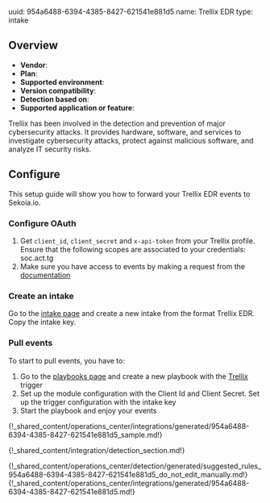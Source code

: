 uuid: 954a6488-6394-4385-8427-621541e881d5
name: Trellix EDR
type: intake

## Overview
- **Vendor**:
- **Plan**:
- **Supported environment**:
- **Version compatibility**:
- **Detection based on**:
- **Supported application or feature**:

Trellix has been involved in the detection and prevention of major cybersecurity attacks. It provides hardware, software, and services to investigate cybersecurity attacks, protect against malicious software, and analyze IT security risks.
    


## Configure

This setup guide will show you how to forward your Trellix EDR events to Sekoia.io.

### Configure OAuth

1. Get `client_id`, `client_secret` and `x-api-token` from your Trellix profile. Ensure that the following scopes are associated to your credentials: soc.act.tg
2. Make sure you have access to events by making a request from the [documentation](https://developer.manage.trellix.com/mvision/apis/threats)

### Create an intake

Go to the [intake page](https://app.sekoia.io/operations/intakes) and create a new intake from the format Trellix EDR. Copy the intake key.

### Pull events

To start to pull events, you have to:

1. Go to the [playbooks page](https://app.sekoia.io/operations/playbooks) and create a new playbook with the [Trellix](../../../automate/library/trellix.md) trigger
2. Set up the module configuration with the Client Id and Client Secret. Set up the trigger configuration with the intake key
3. Start the playbook and enjoy your events

{!_shared_content/operations_center/integrations/generated/954a6488-6394-4385-8427-621541e881d5_sample.md!}


{!_shared_content/integration/detection_section.md!}

{!_shared_content/operations_center/detection/generated/suggested_rules_954a6488-6394-4385-8427-621541e881d5_do_not_edit_manually.md!}
{!_shared_content/operations_center/integrations/generated/954a6488-6394-4385-8427-621541e881d5.md!}

